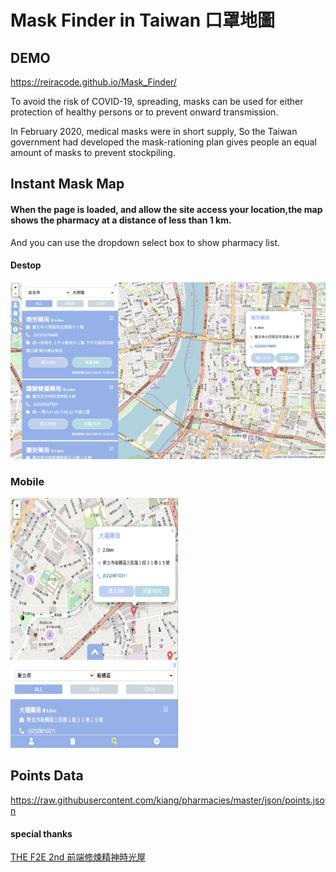 # Mask Finder in Taiwan 口罩地圖

## DEMO
https://reiracode.github.io/Mask_Finder/

To avoid the risk of COVID-19, spreading, masks can be used for either protection of healthy persons or to prevent onward transmission.

In February 2020, medical masks were in short supply, So the Taiwan government had developed the mask-rationing plan gives people an equal amount of masks to prevent stockpiling.



## Instant Mask Map
#### When the page is loaded, and allow the site access your location,the map shows the pharmacy at a distance of less than 1 km.
And you can use the dropdown select box to show pharmacy list.

#### Destop

![image](https://github.com/Reiracode/Mask_Finder/blob/gh-pages/icon/Mask_Finder.png)

### Mobile
<img src="https://github.com/Reiracode/Mask_Finder/blob/gh-pages/icon/Mask_Finder_m.png" width="268" height="400" />


## Points Data
https://raw.githubusercontent.com/kiang/pharmacies/master/json/points.json



#### special thanks 
[THE F2E 2nd 前端修煉精神時光屋](https://challenge.thef2e.com/ "link")
